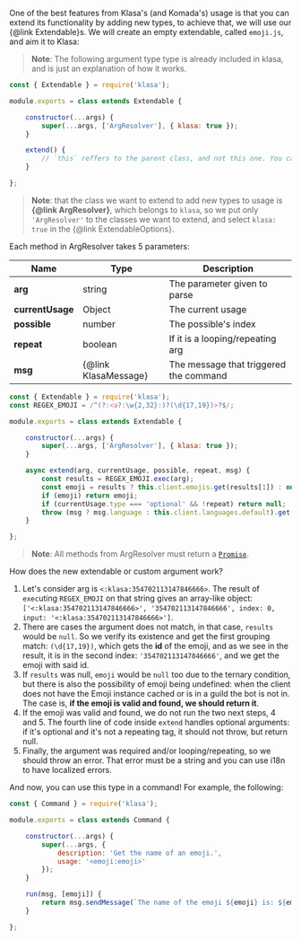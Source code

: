 One of the best features from Klasa's (and Komada's) usage is that you can extend its functionality by adding new types, to achieve that, we will use our {@link Extendable}s. We will create an empty extendable, called `emoji.js`, and aim it to Klasa:

> **Note**: The following argument type type is already included in klasa, and is just an explanation of how it works.

```javascript
const { Extendable } = require('klasa');

module.exports = class extends Extendable {

	constructor(...args) {
		super(...args, ['ArgResolver'], { klasa: true });
	}

	extend() {
		// `this` reffers to the parent class, and not this one. You cannot use super
	}

};
```

> **Note**: that the class we want to extend to add new types to usage is **{@link ArgResolver}**, which belongs to `klasa`, so we put only `'ArgResolver'` to the classes we want to extend, and select `klasa: true` in the {@link ExtendableOptions}.

Each method in ArgResolver takes 5 parameters:

| Name             | Type                 | Description                            |
| ---------------- | -------------------- | -------------------------------------- |
| **arg**          | string               | The parameter given to parse           |
| **currentUsage** | Object               | The current usage                      |
| **possible**     | number               | The possible's index                   |
| **repeat**       | boolean              | If it is a looping/repeating arg       |
| **msg**          | {@link KlasaMessage} | The message that triggered the command |

```javascript
const { Extendable } = require('klasa');
const REGEX_EMOJI = /^(?:<a?:\w{2,32}:)?(\d{17,19})>?$/;

module.exports = class extends Extendable {

	constructor(...args) {
		super(...args, ['ArgResolver'], { klasa: true });
	}

	async extend(arg, currentUsage, possible, repeat, msg) {
		const results = REGEX_EMOJI.exec(arg);
		const emoji = results ? this.client.emojis.get(results[1]) : null;
		if (emoji) return emoji;
		if (currentUsage.type === 'optional' && !repeat) return null;
		throw (msg ? msg.language : this.client.languages.default).get('RESOLVER_INVALID_EMOJI', currentUsage.possibles[possible].name);
	}

};
```

> **Note**: All methods from ArgResolver must return a [`Promise`](https://developer.mozilla.org/en-US/docs/Web/JavaScript/Reference/Global_Objects/Promise).

How does the new extendable or custom argument work?

1. Let's consider arg is `<:klasa:354702113147846666>`. The result of `exec`uting `REGEX_EMOJI` on that string gives an array-like object: `['<:klasa:354702113147846666>', '354702113147846666', index: 0, input: '<:klasa:354702113147846666>']`.
1. There are cases the argument does not match, in that case, `results` would be `null`. So we verify its existence and get the first grouping match: `(\d{17,19})`, which gets the **id** of the emoji, and as we see in the result, it is in the second index: `'354702113147846666'`, and we get the emoji with said id.
1. If `results` was null, `emoji` would be `null` too due to the ternary condition, but there is also the possibility of emoji being undefined: when the client does not have the Emoji instance cached or is in a guild the bot is not in. The case is, **if the emoji is valid and found, we should return it**.
1. If the emoji was valid and found, we do not run the two next steps, 4 and 5. The fourth line of code inside `extend` handles optional arguments: if it's optional and it's not a repeating tag, it should not throw, but return null.
1. Finally, the argument was required and/or looping/repeating, so we should throw an error. That error must be a string and you can use i18n to have localized errors.

And now, you can use this type in a command! For example, the following:

```javascript
const { Command } = require('klasa');

module.exports = class extends Command {

	constructor(...args) {
		super(...args, {
			description: 'Get the name of an emoji.',
			usage: '<emoji:emoji>'
		});
	}

	run(msg, [emoji]) {
		return msg.sendMessage(`The name of the emoji ${emoji} is: ${emoji.name}`);
	}

};
```

